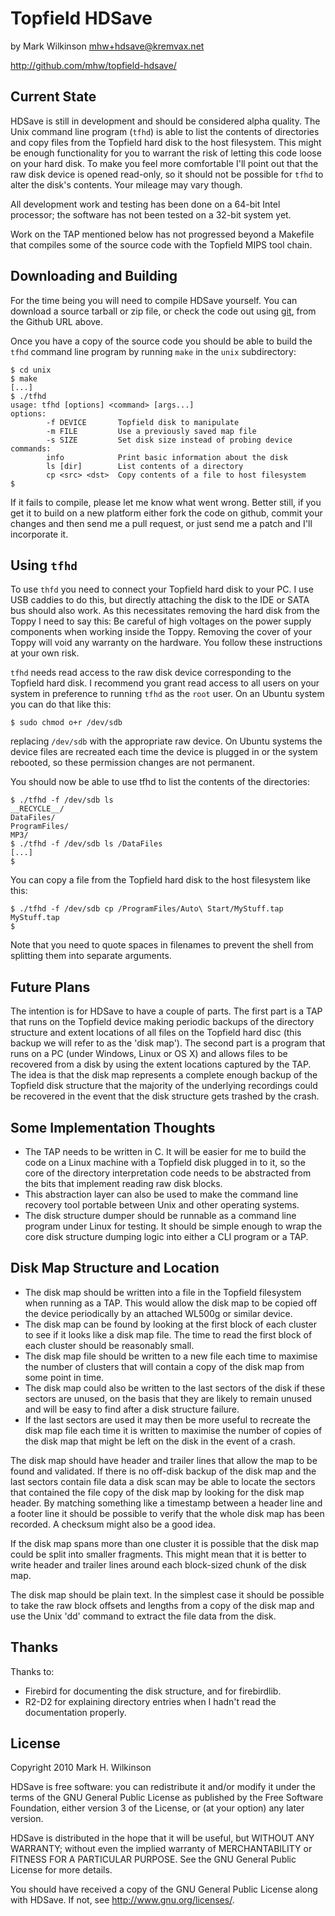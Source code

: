 Topfield HDSave
===============

by Mark Wilkinson <mhw+hdsave@kremvax.net>

<http://github.com/mhw/topfield-hdsave/>

Current State
-------------

HDSave is still in development and should be considered alpha quality.
The Unix command line program (`tfhd`) is able to list the contents
of directories and copy files from the Topfield hard disk to the host
filesystem. This might be enough functionality for you to warrant the
risk of letting this code loose on your hard disk. To make you feel
more comfortable I'll point out that the raw disk device is opened
read-only, so it should not be possible for `tfhd` to alter the disk's
contents. Your mileage may vary though.

All development work and testing has been done on a 64-bit Intel
processor; the software has not been tested on a 32-bit system yet.

Work on the TAP mentioned below has not progressed beyond a Makefile
that compiles some of the source code with the Topfield MIPS tool chain.

Downloading and Building
------------------------

For the time being you will need to compile HDSave yourself. You can
download a source tarball or zip file, or check the code out using
[git](http://git-scm.com/), from the Github URL above.

Once you have a copy of the source code you should be able to build
the `tfhd` command line program by running `make` in the `unix`
subdirectory:

    $ cd unix
    $ make
    [...]
    $ ./tfhd
    usage: tfhd [options] <command> [args...]
    options:
            -f DEVICE       Topfield disk to manipulate
            -m FILE         Use a previously saved map file
            -s SIZE         Set disk size instead of probing device
    commands:
            info            Print basic information about the disk
            ls [dir]        List contents of a directory
            cp <src> <dst>  Copy contents of a file to host filesystem
    $

If it fails to compile, please let me know what went wrong. Better
still, if you get it to build on a new platform either fork the code
on github, commit your changes and then send me a pull request, or
just send me a patch and I'll incorporate it.

Using `tfhd`
------------

To use `thfd` you need to connect your Topfield hard disk to your PC.
I use USB caddies to do this, but directly attaching the disk to the
IDE or SATA bus should also work. As this necessitates removing the
hard disk from the Toppy I need to say this: Be careful of high
voltages on the power supply components when working inside the Toppy.
Removing the cover of your Toppy will void any warranty on the hardware.
You follow these instructions at your own risk.

`tfhd` needs read access to the raw disk device corresponding to the
Topfield hard disk. I recommend you grant read access to all users on
your system in preference to running `tfhd` as the `root` user. On
an Ubuntu system you can do that like this:

    $ sudo chmod o+r /dev/sdb

replacing `/dev/sdb` with the appropriate raw device. On Ubuntu systems
the device files are recreated each time the device is plugged in or
the system rebooted, so these permission changes are not permanent.

You should now be able to use tfhd to list the contents of the
directories:

    $ ./tfhd -f /dev/sdb ls
    __RECYCLE__/
    DataFiles/
    ProgramFiles/
    MP3/
    $ ./tfhd -f /dev/sdb ls /DataFiles
    [...]
    $

You can copy a file from the Topfield hard disk to the host filesystem
like this:

    $ ./tfhd -f /dev/sdb cp /ProgramFiles/Auto\ Start/MyStuff.tap MyStuff.tap
    $

Note that you need to quote spaces in filenames to prevent the shell
from splitting them into separate arguments.

Future Plans
------------

The intention is for HDSave to have a couple of parts. The first part
is a TAP that runs on the Topfield device making periodic backups of
the directory structure and extent locations of all files on the
Topfield hard disc (this backup we will refer to as the 'disk map').
The second part is a program that runs on a PC (under Windows, Linux or
OS X) and allows files to be recovered from a disk by using the extent
locations captured by the TAP. The idea is that the disk map represents
a complete enough backup of the Topfield disk structure that the majority
of the underlying recordings could be recovered in the event that the
disk structure gets trashed by the crash.

Some Implementation Thoughts
----------------------------

* The TAP needs to be written in C. It will be easier for me to build
  the code on a Linux machine with a Topfield disk plugged in to it,
  so the core of the directory interpretation code needs to be abstracted
  from the bits that implement reading raw disk blocks.
* This abstraction layer can also be used to make the command line
  recovery tool portable between Unix and other operating systems.
* The disk structure dumper should be runnable as a command line program
  under Linux for testing. It should be simple enough to wrap the core
  disk structure dumping logic into either a CLI program or a TAP.

Disk Map Structure and Location
-------------------------------

* The disk map should be written into a file in the Topfield filesystem
  when running as a TAP. This would allow the disk map to be copied off
  the device periodically by an attached WL500g or similar device.
* The disk map can be found by looking at the first block of each cluster
  to see if it looks like a disk map file. The time to read the first
  block of each cluster should be reasonably small.
* The disk map file should be written to a new file each time to maximise
  the number of clusters that will contain a copy of the disk map from
  some point in time.
* The disk map could also be written to the last sectors of the disk if
  these sectors are unused, on the basis that they are likely to remain
  unused and will be easy to find after a disk structure failure.
* If the last sectors are used it may then be more useful to recreate the
  disk map file each time it is written to maximise the number of copies
  of the disk map that might be left on the disk in the event of a crash.

The disk map should have header and trailer lines that allow the map
to be found and validated. If there is no off-disk backup of the disk
map and the last sectors contain file data a disk scan may be able to
locate the sectors that contained the file copy of the disk map by
looking for the disk map header. By matching something like a timestamp
between a header line and a footer line it should be possible to verify
that the whole disk map has been recorded. A checksum might also be a
good idea.

If the disk map spans more than one cluster it is possible that the
disk map could be split into smaller fragments. This might mean that
it is better to write header and trailer lines around each block-sized
chunk of the disk map.

The disk map should be plain text. In the simplest case it should be
possible to take the raw block offsets and lengths from a copy of the disk
map and use the Unix 'dd' command to extract the file data from the disk.

Thanks
------

Thanks to:

* Firebird for documenting the disk structure, and for firebirdlib.
* R2-D2 for explaining directory entries when I hadn't read the
  documentation properly.

License
-------

Copyright 2010 Mark H. Wilkinson

HDSave is free software: you can redistribute it and/or modify
it under the terms of the GNU General Public License as published by
the Free Software Foundation, either version 3 of the License, or
(at your option) any later version.

HDSave is distributed in the hope that it will be useful,
but WITHOUT ANY WARRANTY; without even the implied warranty of
MERCHANTABILITY or FITNESS FOR A PARTICULAR PURPOSE.  See the
GNU General Public License for more details.

You should have received a copy of the GNU General Public License
along with HDSave.  If not, see <http://www.gnu.org/licenses/>.
